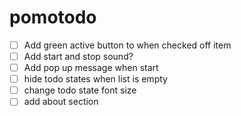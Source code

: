 # pomotodo

- [ ] Add green active button to when checked off item
- [ ] Add start and stop sound?
- [ ] Add pop up message when start
- [ ] hide todo states when list is empty
- [ ] change todo state font size
- [ ] add about section
